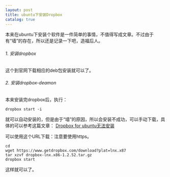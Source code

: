 ```yaml
---
layout: post
title: ubuntu下安装Dropbox
catalog: true
---
```


本来在ubuntu下安装个软件是一件简单的事情，不值得写成文章。不过由于有“墙”的存在，所以还是记录一下吧，造福后人。

###### 1. 安装dropbox

这个到官网下载相应的deb包安装就可以了。

###### 2. 安装dropbox-deamon

本来安装完dropbox后，执行：

    dropbox start -i

就可以自动安装的，但是由于“墙”的原因，所以会安装不成功，可以手动下载，具体的可以参考这篇文章： [Dropbox for ubuntu无法安装][1]

可以使用这个URL下载：注意要使用https。

    cd 
    wget https://www.getdropbox.com/download?plat=lnx.x87
    tar xzvf dropbox-lnx.x86-1.2.52.tar.gz
    dropbox start
    
这样就可以了。

[1]:http://hi.baidu.com/sunyang_kaka/blog/item/89436545dbbaa451510ffeb6.html "Dropbox for ubuntu无法安装"

